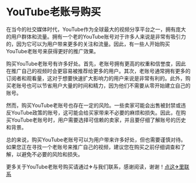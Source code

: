 # YouTube老账号购买

在当今的社交媒体时代，YouTube作为全球最大的视频分享平台之一，拥有庞大的用户群体和流量。拥有一个老的YouTube账号对于许多人来说是非常有吸引力的，因为它可以为用户带来更多的关注和流量。因此，有一些人开始购买YouTube老账号来获得更好的推广效果。

购买YouTube老账号有许多好处。首先，老账号拥有更高的权重和信誉度，因此在推广自己的视频时会更容易被推荐给更多的用户。其次，老账号通常拥有更多的订阅者和观看量，这对于想要快速扩大影响力的用户来说是非常有利的。此外，购买老账号也可以节省用户大量的时间和精力，因为他们不需要从零开始建立自己的账号。

然而，购买YouTube老账号也存在一定的风险。一些卖家可能会出售被封禁或违反YouTube政策的账号，这可能会给买家带来不必要的麻烦和损失。因此，在购买YouTube老账号时，用户需要选择可信赖的卖家，并且要仔细了解账号的历史和背景。

总的来说，购买YouTube老账号可以为用户带来许多好处，但也需要谨慎对待。如果您正在寻找一个老账号来推广自己的视频，建议您在购买之前仔细调查和了解，以避免不必要的风险和损失。

更多关于YouTube老账号购买请通过✈与我们联系，感谢阅读，谢谢！[点这✈里联系](https://b.k02.cc)